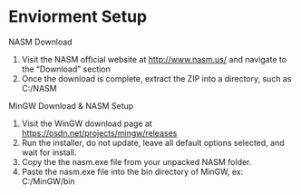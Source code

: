 <h1> Enviorment Setup </h1>

NASM Download
1. Visit the NASM official website at http://www.nasm.us/ and navigate to the “Download” section
2. Once the download is complete, extract the ZIP into a directory, such as C:/NASM

MinGW Download & NASM Setup
1. Visit the WinGW download page at https://osdn.net/projects/mingw/releases
2. Run the installer, do not update, leave all default options selected, and wait for install.
3. Copy the the nasm.exe file from your unpacked NASM folder.
4. Paste the nasm.exe file into the bin directory of MinGW, ex: C:/MinGW/bin

